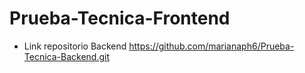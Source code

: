 # Prueba-Tecnica-Frontend

- Link repositorio Backend https://github.com/marianaph6/Prueba-Tecnica-Backend.git
